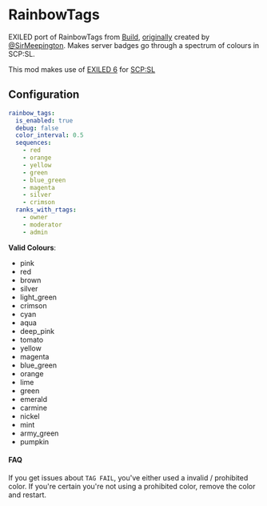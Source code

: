 # RainbowTags
EXILED port of RainbowTags from [Build](https://github.com/BuildBoy12-SL), [originally](https://github.com/sirmeepington/RainbowTag/) created by [@SirMeepington](https://github.com/sirmeepington). Makes server badges go through a spectrum of colours in SCP:SL. 

This mod makes use of [EXILED 6](https://github.com/Exiled-Team/EXILED/releases/latest) for [SCP:SL](https://scpslgame.com/)

## Configuration

```yaml
rainbow_tags:
  is_enabled: true
  debug: false
  color_interval: 0.5
  sequences:
    - red
    - orange
    - yellow
    - green
    - blue_green
    - magenta
    - silver
    - crimson
  ranks_with_rtags:
    - owner
    - moderator
    - admin
```

**Valid Colours**:
* pink
* red
* brown
* silver
* light_green
* crimson
* cyan
* aqua
* deep_pink
* tomato
* yellow
* magenta
* blue_green
* orange
* lime
* green
* emerald
* carmine
* nickel
* mint
* army_green
* pumpkin


#### FAQ

If you get issues about `TAG FAIL`, you've either used a invalid / prohibited color. If you're certain you're not using a prohibited color, remove the color and restart.
